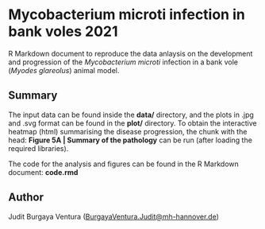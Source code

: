 # Mycobacterium microti infection in bank voles 2021

R Markdown document to reproduce the data anlaysis on the development and progression of the _Mycobacterium microti_ infection in a bank vole (_Myodes glareolus_) animal model. <ref>

## Summary

The input data can be found inside the __data/__ directory, and the plots in .jpg and .svg format can be found in the __plot/__ directory. To obtain the interactive heatmap (html) summarising the disease progression, the chunk with the head: __Figure 5A | Summary of the pathology__ can be run (after loading the required libraries).

The code for the analysis and figures can be found in the R Markdown document: __code.rmd__

## Author

Judit Burgaya Ventura (BurgayaVentura.Judit@mh-hannover.de)
